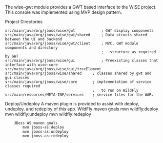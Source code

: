 
The wise-gwt module provides a GWT based interface to the WISE project.  This
console was implemented using MVP design pattern.

Project Directories

    src/main/java/org/jboss/wise/gwt            ; GWT display components
    src/main/java/org/jboss/wise/gwt/shared     ; Data structs shared between the UI and backend
    src/main/java/org/jboss/wise/gwt/client     ; MVC, GWT module components and directory
                                                ;   structure as required by GWT
    src/main/java/org/jboss/wise/gui            ; Preexisting classes that interface with wise-core
    src/main/java/org/jboss/wise/gui/treeElement
    src/main/java/org/jboss/wise/shared     ; classes shared by gwt and gui classes
    src/main/java/org/jboss/wise/core       ; implementation of service classes required
                                            ;   to run on WildFly
    src/main/resources/META-INF/services    ; service files for the WAR.


Deploy/Undeploy
    A maven plugin is provided to assist with deploy, undeploy, and redeploy of this app.
        WildFly maven goals
            mvn wildfly:deploy
            mvn wildfly:undeploy
            mvn wildfly:redeploy

        JBoss AS maven goals
            mvn jboss-as:deploy
            mvn jboss-as:undeploy
            mvn jboss-as:redeploy

